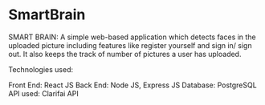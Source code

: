 # SmartBrain

SMART BRAIN: A simple web-based application which detects faces in the uploaded picture including
features like register yourself and sign in/ sign out. It also keeps the track of number of pictures a user has
uploaded.

Technologies used:

  Front End: React JS
  Back End: Node JS, Express JS
  Database: PostgreSQL
  API used: Clarifai API
